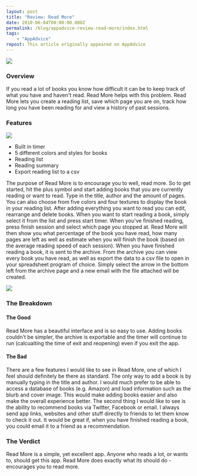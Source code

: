 ```yaml
---
layout: post
title: "Review: Read More"
date: 2010-06-04T00:00:00.000Z
permalink: /blog/appadvice-review-read-more/index.html
tags:
    - "AppAdvice"
repost: This article originally appeared on AppAdvice
---
```


![](https://rknightuk.s3.amazonaws.com/site/appadvice/d56ace02aa.jpg)

### Overview

If you read a lot of books you know how difficult it can be to keep track of what you have and haven't read. Read More helps with this problem. Read More lets you create a reading list, save which page you are on, track how long you have been reading for and view a history of past sessions.

### Features

![](https://rknightuk.s3.amazonaws.com/site/appadvice/0d6de0ea67.jpg)

- Built in timer 
- 5 different colors and styles for books 
- Reading list 
- Reading summary 
- Export reading list to a csv

The purpose of Read More is to encourage you to well, read more. So to get started, hit the plus symbol and start adding books that you are currently reading or want to read. Type in the title, author and the amount of pages. You can also choose from five colors and four textures to display the book in your reading list. After adding everything you want to read you can edit, rearrange and delete books. When you want to start reading a book, simply select it from the list and press start timer. When you've finished reading, press finish session and select which page you stopped at. Read More will then show you what percentage of the book you have read, how many pages are left as well as estimate when you will finish the book (based on the average reading speed of each session). When you have finished reading a book, it is sent to the archive. From the archive you can view every book you have read, as well as export the data to a csv file to open in your spreadsheet program of choice. Simply select the arrow in the bottom left from the archive page and a new email with the file attached will be created. 

![](https://rknightuk.s3.amazonaws.com/site/appadvice/ae0caa19a1.jpg)

### The Breakdown

#### The Good

Read More has a beautiful interface and is so easy to use. Adding books couldn't be simpler, the archive is exportable and the timer will continue to run (calcualting the time of exit and reopening) even if you exit the app. 

#### The Bad

There are a few features I would like to see in Read More, one of which I feel should definitely be there as standard. The only way to add a book is by manually typing in the title and author. I would much prefer to be able to access a database of books (e.g. Amazon) and load information such as the blurb and cover image. This would make adding books easier and also make the overall experience better. The second thing I would like to see is the ability to recommend books via Twitter, Facebook or email. I always send app links, websites and other stuff directly to friends to let them know to check it out. It would be great if, when you have finished reading a book, you could email it to a friend as a recommendation.

### The Verdict

Read More is a simple, yet excellent app. Anyone who reads a lot, or wants to, should get this app. Read More does exactly what its should do - encourages you to read more.
